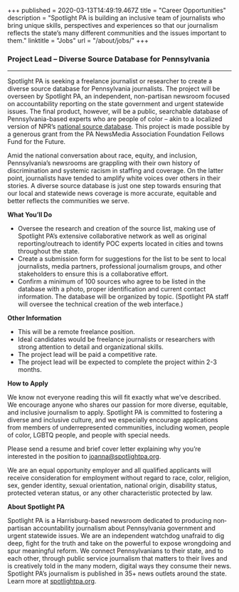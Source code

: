 +++
published = 2020-03-13T14:49:19.467Z
title = "Career Opportunities"
description = "Spotlight PA is building an inclusive team of journalists who bring unique skills, perspectives and experiences so that our journalism reflects the state’s many different communities and the issues important to them."
linktitle = "Jobs"
url = "/about/jobs/"
+++
### Project Lead – Diverse Source Database for Pennsylvania

- - -

Spotlight PA is seeking a freelance journalist or researcher to create a diverse source database for Pennsylvania journalists. The project will be overseen by Spotlight PA, an independent, non-partisan newsroom focused on accountability reporting on the state government and urgent statewide issues. The final product, however, will be a public, searchable database of Pennsylvania-based experts who are people of color – akin to a localized version of NPR’s [national source database](https://sources.npr.org/). This project is made possible by a generous grant from the PA NewsMedia Association Foundation Fellows Fund for the Future.

Amid the national conversation about race, equity, and inclusion, Pennsylvania’s newsrooms are grappling with their own history of discrimination and systemic racism in staffing and coverage. On the latter point, journalists have tended to amplify white voices over others in their stories. A diverse source database is just one step towards ensuring that our local and statewide news coverage is more accurate, equitable and better reflects the communities we serve.

**What You’ll Do**

* Oversee the research and creation of the source list, making use of Spotlight PA’s extensive collaborative network as well as original reporting/outreach to identify POC experts located in cities and towns throughout the state.
* Create a submission form for suggestions for the list to be sent to local journalists, media partners, professional journalism groups, and other stakeholders to ensure this is a collaborative effort.
* Confirm a minimum of 100 sources who agree to be listed in the database with a photo, proper identification and current contact information. The database will be organized by topic. (Spotlight PA staff will oversee the technical creation of the web interface.)

**Other Information**

* This will be a remote freelance position.
* Ideal candidates would be freelance journalists or researchers with strong attention to detail and organizational skills.
* The project lead will be paid a competitive rate.
* The project lead will be expected to complete the project within 2-3 months.

**How to Apply**

We know not everyone reading this will fit exactly what we’ve described. We encourage anyone who shares our passion for more diverse, equitable, and inclusive journalism to apply. Spotlight PA is committed to fostering a diverse and inclusive culture, and we especially encourage applications from members of underrepresented communities, including women, people of color, LGBTQ people, and people with special needs.

Please send a resume and brief cover letter explaining why you’re interested in the position to [joanna@spotlightpa.org](mailto:joanna@spotlightpa.org).

We are an equal opportunity employer and all qualified applicants will receive consideration for employment without regard to race, color, religion, sex, gender identity, sexual orientation, national origin, disability status, protected veteran status, or any other characteristic protected by law.

**About Spotlight PA**

Spotlight PA is a Harrisburg-based newsroom dedicated to producing non­partisan accountability journalism about Pennsylvania government and urgent statewide issues. We are an independent watchdog unafraid to dig deep, fight for the truth and take on the powerful to expose wrongdoing and spur meaningful reform. We connect Pennsylvanians to their state, and to each other, through public service journalism that matters to their lives and is creatively told in the many modern, digital ways they consume their news. Spotlight PA’s journalism is published in 35+ news outlets around the state. Learn more at [spotlightpa.org](http://www.spotlightpa.org).